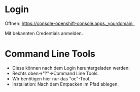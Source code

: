 # Login
Öffnen: https://console-openshift-console.apps._yourdomain_

Mit bekannten Credentials anmelden.

# Command Line Tools

- Diese können nach dem Login heruntergeladen werden:
- Rechts oben->"?"->Command Line Tools.
- Wir benötigen hier nur das "oc"-Tool.
- Installation: Nach dem Entpacken im Pfad ablegen.
